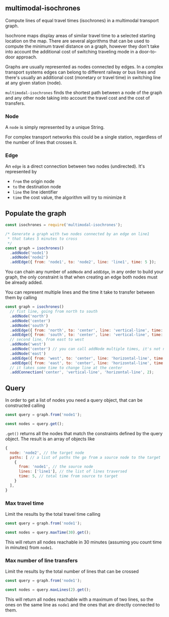 ## multimodal-isochrones

Compute lines of equal travel times (isochrones) in a multimodal transport graph.

Isochrone maps display areas of similar travel time to a selected starting location on the map. There are several algorithms that can be used to compute the minimum travel distance on a graph, however they don't take into account the additional cost of switching traveling mode in a door-to-door approach.

Graphs are usually represented as nodes connected by edges. In a complex transport systems edges can belong to different railway or bus lines and there's usually an additional cost (monetary or travel time) in switching line at any given station (node).

`multimodal-isochrones` finds the shortest path between a node of the graph and any other node taking into account the travel cost and the cost of transfers.

### Node

A `node` is simply represented by a unique String.

For complex transport networks this could be a single station, regardless of the number of lines that crosses it.

### Edge

An `edge` is a direct connection between two nodes (undirected). It's represented by
* `from` the origin node
* `to` the destination node
* `line` the line identifier
* `time` the cost value, the algorithm will try to minimize it



## Populate the graph

```js
const isochrones = require('multimodal-isochrones');

/* Generate a graph with two nodes connected by an edge on line1
 * that takes 5 minutes to cross
 */
const graph = isochrones()
  .addNode('node1')
  .addNode('node2')
  .addEdge({ from: 'node1', to: 'node2', line: 'line1', time: 5 });
```

You can chain any number of `addNode` and `addEdge`, in any order to build your graph, the only constraint is that when creating an edge both nodes must be already added.


You can represent multiple lines and the time it take to transfer between them by calling

```js
const graph = isochrones()
  // fist line, going from north to south
  .addNode('north')
  .addNode('center')
  .addNode('south')
  .addEdge({ from: 'north', to: 'center', line: 'vertical-line', time: 5 })
  .addEdge({ from: 'south', to: 'center', line: 'vertical-line', time: 5 })
  // second line, from east to west
  .addNode('west')
  .addNode('center') // you can call addNode multiple times, it's not necessary
  .addNode('east')
  .addEdge({ from: 'west', to: 'center', line: 'horizontal-line', time: 4 })
  .addEdge({ from: 'east', to: 'center', line: 'horizontal-line', time: 4 })
  // it takes some time to change line at the center
  .addConnection('center', 'vertical-line', 'horizontal-line', 2);
```


## Query

In order to get a list of nodes you need a query object, that can be constructed calling

```js
const query = graph.from('node1');

const nodes = query.get();
```

`.get()` returns all the nodes that match the constraints defined by the query object. The result is an array of objects like

```js
{
  node: 'node2', // the target node
  paths: [ // a list of paths the go from a source node to the target
    {
      from: 'node1', // the source node
      lines: ['line1'], // the list of lines traversed
      time: 5, // total time from source to target
    }
  ],
}
```


### Max travel time

Limit the results by the total travel time calling

```js
const query = graph.from('node1');

const nodes = query.maxTime(30).get();
```

This will return all nodes reachable in 30 minutes (assuming you count time in minutes) from `node1`.


### Max number of line transfers

Limit the results by the total number of lines that can be crossed

```js
const query = graph.from('node1');

const nodes = query.maxLines(2).get();
```

This will return all nodes reachable with a maximum of two lines, so the ones on the same line as `node1` and the ones that are directly connected to them.
